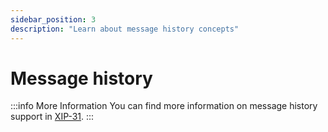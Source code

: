 ```yaml
---
sidebar_position: 3
description: "Learn about message history concepts"
---
```


# Message history

:::info More Information
You can find more information on message history support in [XIP-31](https://community.xmtp.org/t/xip-31-message-history-request-system/617).
:::
